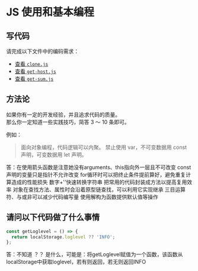 # JS 使用和基本编程

## 写代码

请完成以下文件中的编码需求：

- [查看 `clone.js`](./clone.js)
- [查看 `get-host.js`](./get-host.js)
- [查看 `get-sum.js`](./get-sum.js)

## 方法论

如果你有一定的开发经验，并且追求代码的质量。  
那么你一定知道一些实践技巧，简答 3 ～ 10 条即可。

例如：

> 面向对象编程，代码逻辑可以内聚。
> 禁止使用 var，不可变数据用 const 声明，可变数据用 let 声明。

答：在使用箭头函数是注意她没有arguments、this指向外一层且不可改变
	const声明的变量只是指针不允许改变
	for循环时可以把终止条件提前算好，避免重复计算造成的性能损失
	数字+''快速转换字符串
	把常用的代码封装成方法以提高复用效率
	对象在查找方法、属性时会沿着原型链查找，可以利用它实现继承
	三目运算符、与或非可以减少代码编写量
	使用解构为函数提供默认值等操作

## 请问以下代码做了什么事情

```js
const getLoglevel = () => {
  return localStorage.loglevel ?? 'INFO';
};
```

答：不知道 ？？ 是什么，可能是：将getLoglevel赋值为一个函数，该函数从localStorage中获取loglevel，若有则返回，若无则返回INFO
